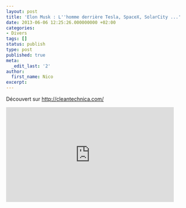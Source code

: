 ```yaml
---
layout: post
title: 'Elon Musk : L''homme derrière Tesla, SpaceX, SolarCity ...'
date: 2013-06-06 12:25:26.000000000 +02:00
categories:
- Divers
tags: []
status: publish
type: post
published: true
meta:
  _edit_last: '2'
author:
  first_name: Nico
excerpt:
---
```

<p>Découvert sur <a href="http://cleantechnica.com/2013/03/26/elon-musk-ted-talk-video/">http://cleantechnica.com/</a></p>
<p><iframe src="http://embed.ted.com/talks/lang/fr/elon_musk_the_mind_behind_tesla_spacex_solarcity.html" height="259" width="460" allowfullscreen="" frameborder="0" scrolling="no"></iframe></p>
